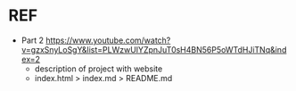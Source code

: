 # REF
- Part 2 https://www.youtube.com/watch?v=gzxSnyLoSgY&list=PLWzwUIYZpnJuT0sH4BN56P5oWTdHJiTNq&index=2
  - description of project with website 
  - index.html > index.md > README.md
